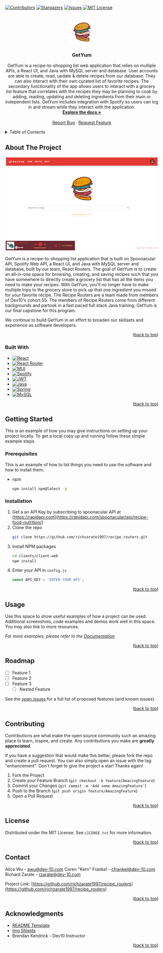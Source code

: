 <!-- Improved compatibility of back to top link: See: https://github.com/othneildrew/Best-README-Template/pull/73 -->
<a name="readme-top"></a>

<!-- PROJECT SHIELDS -->
<!--
*** I'm using markdown "reference style" links for readability.
*** Reference links are enclosed in brackets [ ] instead of parentheses ( ).
*** See the bottom of this document for the declaration of the reference variables
*** for contributors-url, forks-url, etc. This is an optional, concise syntax you may use.
*** https://www.markdownguide.org/basic-syntax/#reference-style-links
-->
[![Contributors][contributors-shield]][contributors-url]
[![Stargazers][stars-shield]][stars-url]
[![Issues][issues-shield]][issues-url]
[![MIT License][license-shield]][license-url]



<!-- PROJECT LOGO -->
<br />
<div align="center">
  <a href="https://github.com/richzarate1997/recipe_routers">
    <img src="images/logo.png" alt="Logo" width="80" height="80">
  </a>

<h3 align="center">GetYum</h3>

  <p align="center">
    GetYum is a recipe-to-shopping list web application that relies on multiple APIs, a React UI, and Java with MySQL server and database. User accounts are able to create, read, update & delete recipes from our database. They can also interact with their own curated list of favorite recipes. The secondary functionality of the app allows users to interact with a grocery list feature that correlates with the recipes they may be planning to cook by adding, reading, updating and deleting ingredients from their main or independent lists. GetYum includes integration with Spotify so users can log in and stream while they interact with the application.
    <br />
    <a href="https://github.com/richzarate1997/recipe_routers"><strong>Explore the docs »</strong></a>
    <br />
    <br />
    <!-- <a href="https://github.com/richzarate1997/recipe_routers">View Demo</a>
    · -->
    <a href="https://github.com/richzarate1997/recipe_routers/issues">Report Bug</a>
    ·
    <a href="https://github.com/richzarate1997/recipe_routers/issues">Request Feature</a>
  </p>
</div>



<!-- TABLE OF CONTENTS -->
<details>
  <summary>Table of Contents</summary>
  <ol>
    <li>
      <a href="#about-the-project">About The Project</a>
      <ul>
        <li><a href="#built-with">Built With</a></li>
      </ul>
    </li>
    <li>
      <a href="#getting-started">Getting Started</a>
      <ul>
        <li><a href="#prerequisites">Prerequisites</a></li>
        <li><a href="#installation">Installation</a></li>
      </ul>
    </li>
    <li><a href="#usage">Usage</a></li>
    <li><a href="#roadmap">Roadmap</a></li>
    <li><a href="#contributing">Contributing</a></li>
    <li><a href="#license">License</a></li>
    <li><a href="#contact">Contact</a></li>
    <li><a href="#acknowledgments">Acknowledgments</a></li>
  </ol>
</details>



<!-- ABOUT THE PROJECT -->
## About The Project
<div align='center'>

[![GetYum Screen Shot][product-screenshot]](https://example.com)
</div>

GetYum is a recipe-to-shopping list application that is built on Spoonacular API, Spotify Web API, a React UI, and Java with MySQL server and database, built by our team, React Routers. The goal of GetYum is to create an all-in-one space for browsing, creating, and saving recipes such that you have somewhere to directly create a grocery list that has all the items you need to make your recipes. With GetYum, you'll no longer have to make multiple trips to the grocery store to pick up that one ingredient you missed for your favorite recipe. The Recipe Routers are a team made from members of Dev10's cohort 55. The members of Recipe Routers come from different backgrounds and partook in a fast paced full stack Java training; GetYum is our final capstone for this program.

We continue to build GetYum in an effort to broaden our skillsets and experience as software developers.

<p align="right">(<a href="#readme-top">back to top</a>)</p>



### Built With

* [![React][React.js]][React-url]
* [![React Router][React Router]][React Router-url]
* [![MUI][MaterialUI]][MUI-url]
* [![Spotify][Spotify]][Spotify-url]
* [![JWT][JWT]][JWT-url]
* [![Java][Java]][Java-url]
* [![Spring][Spring]][Spring-url]
* [![MySQL][MySQL]][MySQL-url]

<p align="right">(<a href="#readme-top">back to top</a>)</p>



<!-- GETTING STARTED -->
## Getting Started

This is an example of how you may give instructions on setting up your project locally.
To get a local copy up and running follow these simple example steps.

### Prerequisites

This is an example of how to list things you need to use the software and how to install them.
* npm
  ```sh
  npm install npm@latest -g
  ```

### Installation
<!-- Incomplete -->
1. Get a an API Key by subscribing to spoonacular API at [https://rapidapi.com](https://rapidapi.com/spoonacular/api/recipe-food-nutrition/)
2. Clone the repo
   ```sh
   git clone https://github.com/richzarate1997/recipe_routers.git
   ```
3. Install NPM packages
   ```sh
   cd clients/client-web
   npm install
   ```
4. Enter your API in `config.js`
   ```js
   const API_KEY = 'ENTER YOUR API';
   ```

<p align="right">(<a href="#readme-top">back to top</a>)</p>



<!-- USAGE EXAMPLES -->
## Usage

Use this space to show useful examples of how a project can be used. Additional screenshots, code examples and demos work well in this space. You may also link to more resources.

_For more examples, please refer to the [Documentation](https://example.com)_

<p align="right">(<a href="#readme-top">back to top</a>)</p>



<!-- ROADMAP -->
## Roadmap

- [ ] Feature 1
- [ ] Feature 2
- [ ] Feature 3
    - [ ] Nested Feature

See the [open issues](https://github.com/richzarate1997/recipe_routers/issues) for a full list of proposed features (and known issues).

<p align="right">(<a href="#readme-top">back to top</a>)</p>



<!-- CONTRIBUTING -->
## Contributing

Contributions are what make the open source community such an amazing place to learn, inspire, and create. Any contributions you make are **greatly appreciated**.

If you have a suggestion that would make this better, please fork the repo and create a pull request. You can also simply open an issue with the tag "enhancement".
Don't forget to give the project a star! Thanks again!

1. Fork the Project
2. Create your Feature Branch (`git checkout -b feature/AmazingFeature`)
3. Commit your Changes (`git commit -m 'Add some AmazingFeature'`)
4. Push to the Branch (`git push origin feature/AmazingFeature`)
5. Open a Pull Request

<p align="right">(<a href="#readme-top">back to top</a>)</p>



<!-- LICENSE -->
## License

Distributed under the MIT License. See `LICENSE.txt` for more information.

<p align="right">(<a href="#readme-top">back to top</a>)</p>



<!-- CONTACT -->
## Contact

<!-- Your Name - email@email_client.com -->
Alice Wu - awu@dev-10.com
Coren "Kern" Frankel - cfrankel@dev-10.com
Richard Zarate - rzarate@dev-10.com

Project Link: [https://github.com/richzarate1997/recipe_routers](https://github.com/richzarate1997/recipe_routers)

<p align="right">(<a href="#readme-top">back to top</a>)</p>



<!-- ACKNOWLEDGMENTS -->
## Acknowledgments

* [README Template](https://github.com/othneildrew/Best-README-Template)
* [Img Shields](https://shields.io)
* Brendan Kendrick - Dev10 Instructor
<!-- * []() -->

<p align="right">(<a href="#readme-top">back to top</a>)</p>



<!-- MARKDOWN LINKS & IMAGES -->
<!-- https://www.markdownguide.org/basic-syntax/#reference-style-links -->
[contributors-shield]: https://img.shields.io/github/contributors/richzarate1997/recipe_routers.svg?style=for-the-badge
[contributors-url]: https://github.com/richzarate1997/recipe_routers/graphs/contributors
[stars-shield]: https://img.shields.io/github/stars/richzarate1997/recipe_routers.svg?style=for-the-badge
[stars-url]: https://github.com/richzarate1997/recipe_routers/stargazers
[issues-shield]: https://img.shields.io/github/issues/richzarate1997/recipe_routers.svg?style=for-the-badge
[issues-url]: https://github.com/richzarate1997/recipe_routers/issues
[license-shield]: https://img.shields.io/github/license/richzarate1997/recipe_routers.svg?style=for-the-badge
[license-url]: https://github.com/richzarate1997/recipe_routers/blob/main/LICENSE.txt
[product-screenshot]: images/getyum_landing_page.png
[React.js]: https://img.shields.io/badge/React-20232A?style=for-the-badge&logo=react&logoColor=61DAFB
[React-url]: https://reactjs.org/
[React Router]: https://img.shields.io/badge/React_Router-CA4245?style=for-the-badge&logo=react-router&logoColor=white
[React Router-url]: https://reactrouter.com/
[MaterialUI]: https://img.shields.io/badge/MUI-%230081CB.svg?style=for-the-badge&logo=mui&logoColor=white
[MUI-url]: https://mui.com
[Spotify]: https://img.shields.io/badge/Spotify-1ED760?style=for-the-badge&logo=spotify&logoColor=white
[Spotify-url]: https://developer.spotify.com
[JWT]: https://img.shields.io/badge/JWT-black?style=for-the-badge&logo=JSON%20web%20tokens
[JWT-url]: https://jwt.io
[Java]: https://img.shields.io/badge/java-%23ED8B00.svg?style=for-the-badge&logo=openjdk&logoColor=white
[Java-url]: https://openjdk.org
[Spring]: https://img.shields.io/badge/spring-%236DB33F.svg?style=for-the-badge&logo=spring&logoColor=white
[Spring-url]: https://spring.io
[MySQL]: https://img.shields.io/badge/mysql-%2300f.svg?style=for-the-badge&logo=mysql&logoColor=white
[MySQL-url]: https://www.mysql.com